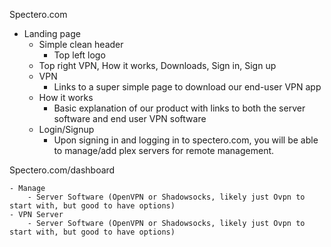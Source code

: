 Spectero.com

- Landing page
  - Simple clean header
    - Top left logo
  - Top right VPN, How it works, Downloads, Sign in, Sign up
  - VPN
    - Links to a super simple page to download our end-user VPN app
  - How it works
    - Basic explanation of our product with links to both the server software and end user VPN software
  - Login/Signup
    - Upon signing in and logging in to spectero.com, you will be able to manage/add plex servers for remote management.

    
Spectero.com/dashboard

    - Manage
        - Server Software (OpenVPN or Shadowsocks, likely just Ovpn to start with, but good to have options)
    - VPN Server
        - Server Software (OpenVPN or Shadowsocks, likely just Ovpn to start with, but good to have options)
